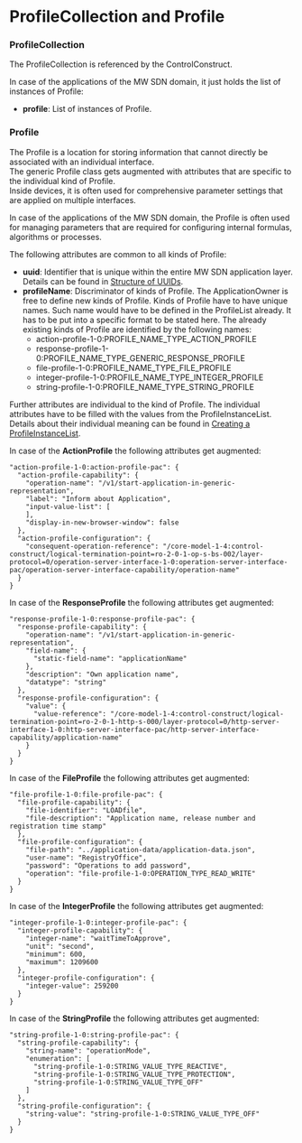 # ProfileCollection and Profile


### ProfileCollection

The ProfileCollection is referenced by the ControlConstruct.

In case of the applications of the MW SDN domain, it just holds the list of instances of Profile:  
- **profile**: List of instances of Profile.


### Profile

The Profile is a location for storing information that cannot directly be associated with an individual interface.  
The generic Profile class gets augmented with attributes that are specific to the individual kind of Profile.  
Inside devices, it is often used for comprehensive parameter settings that are applied on multiple interfaces.  

In case of the applications of the MW SDN domain, the Profile is often used for managing parameters that are required for configuring internal formulas, algorithms or processes.  

The following attributes are common to all kinds of Profile:  
- **uuid**: Identifier that is unique within the entire MW SDN application layer. Details can be found in [Structure of UUIDs](../../Names/StructureOfUuids/StructureOfUuids.md).  
- **profileName**: Discriminator of kinds of Profile. The ApplicationOwner is free to define new kinds of Profile. Kinds of Profile have to have unique names. Such name would have to be defined in the ProfileList already. It has to be put into a specific format to be stated here. The already existing kinds of Profile are identified by the following names:  
  - action-profile-1-0:PROFILE_NAME_TYPE_ACTION_PROFILE
  - response-profile-1-0:PROFILE_NAME_TYPE_GENERIC_RESPONSE_PROFILE
  - file-profile-1-0:PROFILE_NAME_TYPE_FILE_PROFILE
  - integer-profile-1-0:PROFILE_NAME_TYPE_INTEGER_PROFILE
  - string-profile-1-0:PROFILE_NAME_TYPE_STRING_PROFILE

Further attributes are individual to the kind of Profile.
The individual attributes have to be filled with the values from the ProfileInstanceList.
Details about their individual meaning can be found in [Creating a ProfileInstanceList](../../../SpecifyingApplications/CreatingProfileInstanceList/CreatingProfileInstanceList.md).

In case of the **ActionProfile** the following attributes get augmented:
```
"action-profile-1-0:action-profile-pac": {
  "action-profile-capability": {
    "operation-name": "/v1/start-application-in-generic-representation",
    "label": "Inform about Application",
    "input-value-list": [
    ],
    "display-in-new-browser-window": false
  },
  "action-profile-configuration": {
    "consequent-operation-reference": "/core-model-1-4:control-construct/logical-termination-point=ro-2-0-1-op-s-bs-002/layer-protocol=0/operation-server-interface-1-0:operation-server-interface-pac/operation-server-interface-capability/operation-name"
  }
}
```

In case of the **ResponseProfile** the following attributes get augmented:
```
"response-profile-1-0:response-profile-pac": {
  "response-profile-capability": {
    "operation-name": "/v1/start-application-in-generic-representation",
    "field-name": {
      "static-field-name": "applicationName"
    },
    "description": "Own application name",
    "datatype": "string"
  },
  "response-profile-configuration": {
    "value": {
      "value-reference": "/core-model-1-4:control-construct/logical-termination-point=ro-2-0-1-http-s-000/layer-protocol=0/http-server-interface-1-0:http-server-interface-pac/http-server-interface-capability/application-name"
    }
  }
}
```

In case of the **FileProfile** the following attributes get augmented:
```
"file-profile-1-0:file-profile-pac": {
  "file-profile-capability": {
    "file-identifier": "LOADfile",
    "file-description": "Application name, release number and registration time stamp"
  },
  "file-profile-configuration": {
    "file-path": "../application-data/application-data.json",
    "user-name": "RegistryOffice",
    "password": "Operations to add password",
    "operation": "file-profile-1-0:OPERATION_TYPE_READ_WRITE"
  }
}
```

In case of the **IntegerProfile** the following attributes get augmented:
```
"integer-profile-1-0:integer-profile-pac": {
  "integer-profile-capability": {
    "integer-name": "waitTimeToApprove",
    "unit": "second",
    "minimum": 600,
    "maximum": 1209600
  },
  "integer-profile-configuration": {
    "integer-value": 259200
  }
}
```

In case of the **StringProfile** the following attributes get augmented:
```
"string-profile-1-0:string-profile-pac": {
  "string-profile-capability": {
    "string-name": "operationMode",
    "enumeration": [
      "string-profile-1-0:STRING_VALUE_TYPE_REACTIVE",
      "string-profile-1-0:STRING_VALUE_TYPE_PROTECTION",
      "string-profile-1-0:STRING_VALUE_TYPE_OFF"
    ]
  },
  "string-profile-configuration": {
    "string-value": "string-profile-1-0:STRING_VALUE_TYPE_OFF"
  }
}
```
